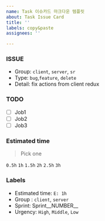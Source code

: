 ```yaml
---
name: Task 이슈카드 마크다운 템플릿
about: Task Issue Card
title: ''
labels: copy&paste
assignees: ''

---
```


### ISSUE
- Group: `client`, `server`, `sr`
- Type: `bug`,`feature`, `delete`
- Detail: fix actions from client redux

### TODO
- [ ] Job1
- [ ] Job2
- [ ] Job3
### Estimated time
>Pick one

`0.5h`
`1h`
`1.5h`
`2h`
`2.5h`
`3h`

### Labels
- Estimated time: `E: 1h`
- Group : `client`, `server`
- Sprint: Sprint__NUMBER__
- Urgency: `High`, `Middle`, `Low`
